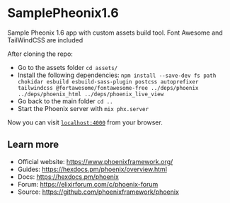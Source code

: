 # SamplePheonix1.6

Sample Pheonix 1.6 app with custom assets build tool.
Font Awesome and TailWindCSS are included

After cloning the repo:
* Go to the assets folder `cd assets/`
* Install the following dependencies:
`npm install --save-dev fs path chokidar esbuild esbuild-sass-plugin postcss autoprefixer tailwindcss @fortawesome/fontawesome-free ../deps/phoenix ../deps/phoenix_html ../deps/phoenix_live_view`
* Go back to the main folder `cd ..`
* Start the Phoenix server with `mix phx.server`

Now you can visit [`localhost:4000`](http://localhost:4000) from your browser.

## Learn more

  * Official website: https://www.phoenixframework.org/
  * Guides: https://hexdocs.pm/phoenix/overview.html
  * Docs: https://hexdocs.pm/phoenix
  * Forum: https://elixirforum.com/c/phoenix-forum
  * Source: https://github.com/phoenixframework/phoenix
